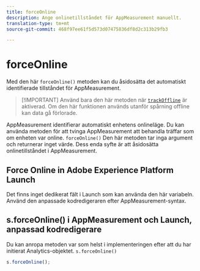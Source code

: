```yaml
---
title: forceOnline
description: Ange onlinetillståndet för AppMeasurement manuellt.
translation-type: tm+mt
source-git-commit: 468f97ee61f5d573d07475836df8d2c313b29fb3

---
```



# forceOnline

Med den här `forceOnline()` metoden kan du åsidosätta det automatiskt identifierade tillståndet för AppMeasurement.

> [!IMPORTANT] Använd bara den här metoden när [`trackOffline`](../config-vars/trackoffline.md) är aktiverad. Om den här funktionen används utanför spårning offline kan data gå förlorade.

AppMeasurement identifierar automatiskt enhetens onlineläge. Du kan använda metoden för att tvinga AppMeasurement att behandla träffar som om enheten var online. `forceOnline()` Den här metoden tar inga argument och returnerar inget värde. Dess enda syfte är att åsidosätta onlinetillståndet i AppMeasurement.

## Force Online in Adobe Experience Platform Launch

Det finns inget dedikerat fält i Launch som kan använda den här variabeln. Använd den anpassade kodredigeraren efter AppMeasurement-syntax.

## s.forceOnline() i AppMeasurement och Launch, anpassad kodredigerare

Du kan anropa metoden var som helst i implementeringen efter att du har initierat Analytics-objektet. `s.forceOnline()`

```js
s.forceOnline();
```
